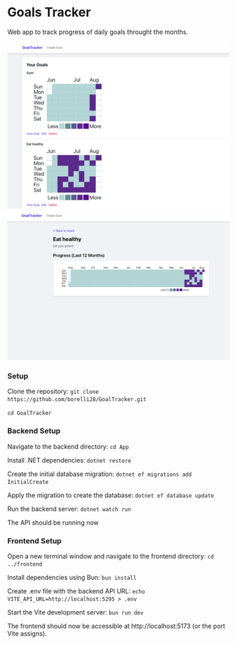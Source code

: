 # Goals Tracker
Web app to track progress of daily goals throught the months.

![Goal Tracker](/images/goal-tracker.png)
![Goal Tracker](/images/goal-tracker1.png)

### Setup
Clone the repository:
`git clone https://github.com/borelli28/GoalTracker.git`

`cd GoalTracker`

### Backend Setup

Navigate to the backend directory:
`cd App`

Install .NET dependencies:
`dotnet restore`

Create the initial database migration:
`dotnet ef migrations add InitialCreate`

Apply the migration to create the database:
`dotnet ef database update`

Run the backend server:
`dotnet watch run`

The API should be running now

### Frontend Setup
Open a new terminal window and navigate to the frontend directory:
`cd ../frontend`

Install dependencies using Bun:
`bun install`

Create .env file with the backend API URL:
`echo VITE_API_URL=http://localhost:5295 > .env`

Start the Vite development server:
`bun run dev`

The frontend should now be accessible at http://localhost:5173 (or the port Vite assigns).
